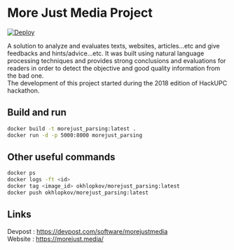 # More Just Media Project 
[![Deploy](https://www.herokucdn.com/deploy/button.svg)](https://heroku.com/deploy)

A solution to analyze and evaluates texts, websites, articles...etc and give feedbacks and hints/advice...etc. It was built using natural language processing techniques and provides strong conclusions and evaluations for readers in order to detect the objective and good quality information from the bad one.<br>
The development of this project started during the 2018 edition of HackUPC hackathon.<br>

## Build and run
``` bash
docker build -t morejust_parsing:latest .
docker run -d -p 5000:8000 morejust_parsing
```

## Other useful commands
``` bash 
docker ps
docker logs -ft <id>
docker tag <image_id> okhlopkov/morejust_parsing:latest
docker push okhlopkov/morejust_parsing:latest
```

## Links
Devpost : https://devpost.com/software/morejustmedia <br>
Website : https://morejust.media/ <br>

